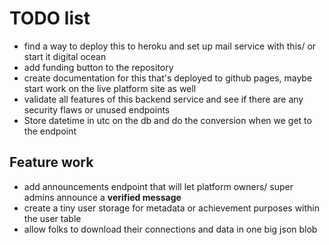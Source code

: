 # TODO list

- find a way to deploy this to heroku and set up mail service with this/ or start it digital ocean
- add funding button to the repository
- create documentation for this that's deployed to github pages, maybe start work on the live platform site as well
- validate all features of this backend service and see if there are any security flaws or unused endpoints
- Store datetime in utc on the db and do the conversion when we get to the endpoint

## Feature work

- add announcements endpoint that will let platform owners/ super admins announce a **verified message**
- create a tiny user storage for metadata or achievement purposes within the user table
- allow folks to download their connections and data in one big json blob
